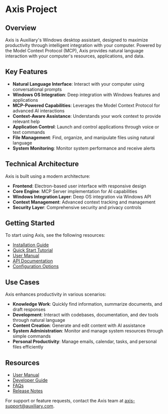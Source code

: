 # Axis Project

## Overview

Axis is Auxiliary's Windows desktop assistant, designed to maximize productivity through intelligent integration with your computer. Powered by the Model Context Protocol (MCP), Axis provides natural language interaction with your computer's resources, applications, and data.

## Key Features

- **Natural Language Interface**: Interact with your computer using conversational prompts
- **Windows OS Integration**: Deep integration with Windows features and applications
- **MCP-Powered Capabilities**: Leverages the Model Context Protocol for advanced AI interactions
- **Context-Aware Assistance**: Understands your work context to provide relevant help
- **Application Control**: Launch and control applications through voice or text commands
- **File Management**: Find, organize, and manipulate files using natural language
- **System Monitoring**: Monitor system performance and receive alerts

## Technical Architecture

Axis is built using a modern architecture:

- **Frontend**: Electron-based user interface with responsive design
- **Core Engine**: MCP Server implementation for AI capabilities
- **Windows Integration Layer**: Deep OS integration via Windows API
- **Context Management**: Advanced context tracking and management
- **Security Layer**: Comprehensive security and privacy controls

## Getting Started

To start using Axis, see the following resources:

- [Installation Guide](axis/installation.md)
- [Quick Start Tutorial](axis/quickstart.md)
- [User Manual](axis/user-manual.md)
- [API Documentation](axis/api.md)
- [Configuration Options](axis/configuration.md)

## Use Cases

Axis enhances productivity in various scenarios:

- **Knowledge Work**: Quickly find information, summarize documents, and draft responses
- **Development**: Interact with codebases, documentation, and dev tools through natural language
- **Content Creation**: Generate and edit content with AI assistance
- **System Administration**: Monitor and manage system resources through simple commands
- **Personal Productivity**: Manage emails, calendar, tasks, and personal files efficiently

## Resources

- [User Manual](axis/user-manual.md)
- [Developer Guide](axis/developer-guide.md)
- [FAQs](axis/faq.md)
- [Release Notes](axis/releases.md)

For support or feature requests, contact the Axis team at <axis-support@auxiliary.com>.
